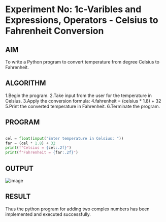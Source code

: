 # Experiment No: 1c-Varibles and Expressions, Operators - Celsius to Fahrenheit Conversion

## AIM
To write a Python program to convert temperature from degree Celsius to Fahrenheit.

## ALGORITHM
1.Begin the program.
2.Take input from the user for the temperature in Celsius.
3.Apply the conversion formula:
4.fahrenheit = (celsius * 1.8) + 32
5.Print the converted temperature in Fahrenheit.
6.Terminate the program.

## PROGRAM
```python

cel = float(input("Enter temperature in Celsius: "))
far = (cel * 1.8) + 32
print(f"Celsius = {cel:.2f}")
print(f"Fahrenheit = {far:.2f}")


```

## OUTPUT
![image](https://github.com/user-attachments/assets/45c8e645-ddce-4367-a833-17f08f1b48e5)


## RESULT
Thus the python program for  adding two complex numbers has been implemented and executed successfully.
